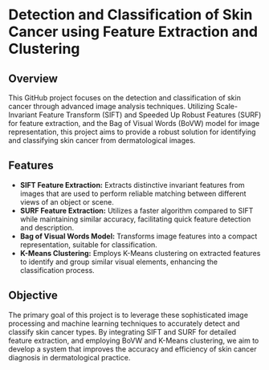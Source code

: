 # Detection and Classification of Skin Cancer using Feature Extraction and Clustering

## Overview

This GitHub project focuses on the detection and classification of skin cancer through advanced image analysis techniques. Utilizing Scale-Invariant Feature Transform (SIFT) and Speeded Up Robust Features (SURF) for feature extraction, and the Bag of Visual Words (BoVW) model for image representation, this project aims to provide a robust solution for identifying and classifying skin cancer from dermatological images.

## Features

- **SIFT Feature Extraction:** Extracts distinctive invariant features from images that are used to perform reliable matching between different views of an object or scene.
- **SURF Feature Extraction:** Utilizes a faster algorithm compared to SIFT while maintaining similar accuracy, facilitating quick feature detection and description.
- **Bag of Visual Words Model:** Transforms image features into a compact representation, suitable for classification.
- **K-Means Clustering:** Employs K-Means clustering on extracted features to identify and group similar visual elements, enhancing the classification process.

## Objective

The primary goal of this project is to leverage these sophisticated image processing and machine learning techniques to accurately detect and classify skin cancer types. By integrating SIFT and SURF for detailed feature extraction, and employing BoVW and K-Means clustering, we aim to develop a system that improves the accuracy and efficiency of skin cancer diagnosis in dermatological practice.
